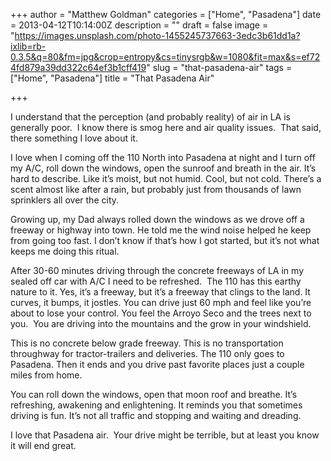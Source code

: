 +++
author = "Matthew Goldman"
categories = ["Home", "Pasadena"]
date = 2013-04-12T10:14:00Z
description = ""
draft = false
image = "https://images.unsplash.com/photo-1455245737663-3edc3b61dd1a?ixlib=rb-0.3.5&q=80&fm=jpg&crop=entropy&cs=tinysrgb&w=1080&fit=max&s=ef724fd879a39dd322c64ef3b1cff419"
slug = "that-pasadena-air"
tags = ["Home", "Pasadena"]
title = "That Pasadena Air"

+++


I understand that the perception (and probably reality) of air in LA is generally poor.  I know there is smog here and air quality issues.  That said, there something I love about it.

I love when I coming off the 110 North into Pasadena at night and I turn off my A/C, roll down the windows, open the sunroof and breath in the air. It’s hard to describe. Like it’s moist, but not humid. Cool, but not cold. There’s a scent almost like after a rain, but probably just from thousands of lawn sprinklers all over the city.

Growing up, my Dad always rolled down the windows as we drove off a freeway or highway into town. He told me the wind noise helped he keep from going too fast. I don’t know if that’s how I got started, but it’s not what keeps me doing this ritual.

After 30-60 minutes driving through the concrete freeways of LA in my sealed off car with A/C I need to be refreshed.  The 110 has this earthy nature to it. Yes, it’s a freeway, but it’s a freeway that clings to the land. It curves, it bumps, it jostles. You can drive just 60 mph and feel like you’re about to lose your control. You feel the Arroyo Seco and the trees next to you.  You are driving into the mountains and the grow in your windshield.

This is no concrete below grade freeway. This is no transportation throughway for tractor-trailers and deliveries. The 110 only goes to Pasadena. Then it ends and you drive past favorite places just a couple miles from home.

You can roll down the windows, open that moon roof and breathe. It’s refreshing, awakening and enlightening. It reminds you that sometimes driving is fun. It’s not all traffic and stopping and waiting and dreading.

I love that Pasadena air.  Your drive might be terrible, but at least you know it will end great.

